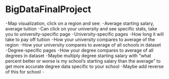# BigDataFinalProject

⁃Map visualization, click on a region and see:
⁃Average starting salary, average tuition
⁃Can click on your university and see specific stats, take you to university-specific page
⁃University-specific pages
⁃How long it will take to pay off tuition
⁃How your university compares to average of the region
⁃How your university compares to average of all schools in dataset
⁃Degree-specific pages
⁃How your degree compares to average of all degrees in dataset
⁃Maybe multiply degree starting salary with “what percent better or worse is my school’s starting salary than the average” to get more accurate degree data specific to your school
⁃Maybe add reverse of this for school
⁃